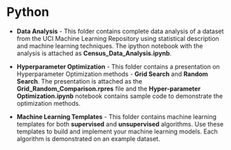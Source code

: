 # Python 

* **Data Analysis** - This folder contains complete data analysis of a dataset from the UCI Machine Learning Repository using statistical description and machine learning techniques. The ipython notebook with the analysis is attached as **Census_Data_Analysis.ipynb**. 

* **Hyperparameter Optimization** - This folder contains a presentation on Hyperparameter Optimization methods - **Grid Search** and **Random Search**. The presentation is attached as the **Grid_Random_Comparison.rpres** file and the **Hyper-parameter Optimization.ipynb** notebook contains sample code to demonstrate the optimization methods. 

* **Machine Learning Templates** - This folder contains machine learning templates for both **supervised** and **unsupervised** algorithms. Use these templates to build and implement your machine learning models. Each algorithm is demonstrated on an example dataset. 